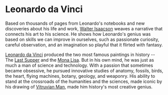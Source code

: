# Leonardo da Vinci

Based on thousands of pages from Leonardo's notebooks and new discoveries about his life and work, [Walter Isaacson](https://en.wikipedia.org/wiki/Walter_Isaacson) weaves a narrative that connects his art to his science. He shows how Leonardo's genius was based on skills we can improve in ourselves, such as passionate curiosity, careful observation, and an imagination so playful that it flirted with fantasy.

[Leonardo da Vinci](https://en.wikipedia.org/wiki/Leonardo_da_Vinci) produced the two most famous paintings in history -- The [Last Supper](https://en.wikipedia.org/wiki/Last_Supper) and the [Mona Lisa](https://en.wikipedia.org/wiki/Mona_Lisa). But in his own mind, he was just as much a man of science and technology. With a passion that sometimes became obsessive, he pursued innovative studies of anatomy, fossils, birds, the heart, flying machines, botany, geology, and weaponry. His ability to stand at the crossroads of the humanities and the sciences, made iconic by his drawing of [Vitruvian Man](https://en.wikipedia.org/wiki/Vitruvian_Man), made him history's most creative genius.
